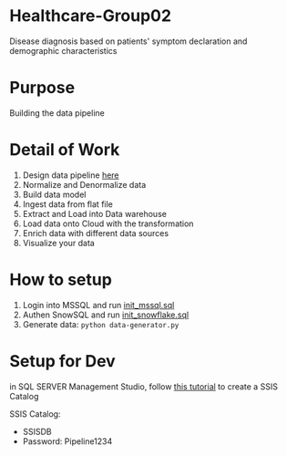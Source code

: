 # Healthcare-Group02
Disease diagnosis based on patients' symptom declaration and demographic characteristics

# Purpose

Building the data pipeline

# Detail of Work

1. Design data pipeline [here](./docs/design.png "Architecture")
2. Normalize and Denormalize data
3. Build data model
4. Ingest data from flat file
5. Extract and Load into Data warehouse
6. Load data onto Cloud with the transformation
7. Enrich data with different data sources
8. Visualize your data

# How to setup
1. Login into MSSQL and run [init_mssql.sql](./src/mssql/init_mssql.sql)
2. Authen SnowSQL and run [init_snowflake.sql](./src/mssql/init_snowfalke.sql)
3. Generate data: `python data-generator.py`


# Setup for Dev
in SQL SERVER Management Studio, follow [this tutorial](https://docs.microsoft.com/en-us/sql/integration-services/catalog/ssis-catalog?view=sql-server-ver15#to-create-the-ssisdb-catalog-in-sql-server-management-studio) to create a SSIS Catalog

SSIS Catalog:
- SSISDB
- Password: Pipeline1234